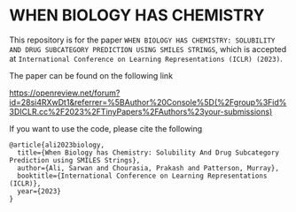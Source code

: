 # WHEN BIOLOGY HAS CHEMISTRY

This repository is for the paper ``WHEN BIOLOGY HAS CHEMISTRY: SOLUBILITY AND DRUG SUBCATEGORY PREDICTION USING SMILES STRINGS``, which is accepted at ``International Conference on Learning Representations (ICLR) (2023)``.

The paper can be found on the following link

https://openreview.net/forum?id=28si4RXwDt1&referrer=%5BAuthor%20Console%5D(%2Fgroup%3Fid%3DICLR.cc%2F2023%2FTinyPapers%2FAuthors%23your-submissions)

If you want to use the code, please cite the following

```
@article{ali2023biology, 
  title={When Biology has Chemistry: Solubility And Drug Subcategory Prediction using SMILES Strings},
  author={Ali, Sarwan and Chourasia, Prakash and Patterson, Murray},
  booktitle={International Conference on Learning Representations (ICLR)},
  year={2023}
}
```
